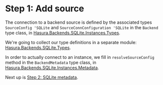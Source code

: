 # Step 1: Add source

The connection to a backend source is defined by the associated types `SourceConfig 'SQLite` and
`SourceConnConfiguration 'SQLite` in the `Backend` type class, in [Hasura.Backends.SQLite.Instances.Types](../server/src-lib/Hasura/Backends/SQLite/Instances/Types.hs).

We're going to collect our type definitions in a separate module: [Hasura.Backends.SQLite.Types](../server/src-lib/Hasura/Backends/SQLite/Types.hs).

In order to actually connect to an instance, we fill in `resolveSourceConfig` method
in the `BackendMetadata` type class, in [Hasura.Backends.SQLite.Instances.Metadata](../server/src-lib/Hasura/Backends/SQLite/Instances/Metadata.hs).

Next up is [Step 2: SQLite metadata](2-metadata.md).
